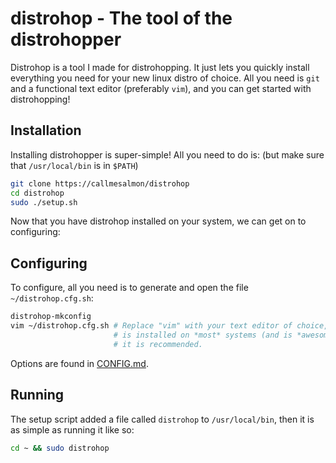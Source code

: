 # distrohop - The tool of the distrohopper
Distrohop is a tool I made for distrohopping. It just lets you quickly install everything you
need for your new linux distro of choice. All you need is ``git`` and a functional
text editor (preferably ``vim``), and you can get started with distrohopping!

## Installation
Installing distrohopper is super-simple! All you need to do is: (but make sure that
``/usr/local/bin`` is in ``$PATH``)
```sh 
git clone https://callmesalmon/distrohop
cd distrohop
sudo ./setup.sh
```
Now that you have distrohop installed on your system, we can get on to configuring:

## Configuring
To configure, all you need is to generate and open the file ``~/distrohop.cfg.sh``:
```sh
distrohop-mkconfig
vim ~/distrohop.cfg.sh # Replace "vim" with your text editor of choice, but vim
                       # is installed on *most* systems (and is *awesome* :3), so 
                       # it is recommended.
```
Options are found in [CONFIG.md](/CONFIG.md).

## Running
The setup script added a file called ``distrohop`` to ``/usr/local/bin``,
then it is as simple as running it like so:
```sh
cd ~ && sudo distrohop
```
